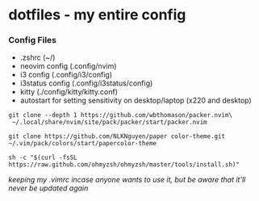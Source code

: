 # dotfiles - my entire config

### Config Files
- .zshrc (~/)
- neovim config (.config/nvim)
- i3 config (.config/i3/config)
- i3status config (.config/i3status/config)
- kitty (./config/kitty/kitty.conf)
- autostart for setting sensitivity on desktop/laptop (x220 and desktop)

```
git clone --depth 1 https://github.com/wbthomason/packer.nvim\
 ~/.local/share/nvim/site/pack/packer/start/packer.nvim
```
```
git clone https://github.com/NLKNguyen/paper color-theme.git ~/.vim/pack/colors/start/papercolor-theme
```
```
sh -c "$(curl -fsSL https://raw.github.com/ohmyzsh/ohmyzsh/master/tools/install.sh)"
```

*keeping my .vimrc incase anyone wants to use it, but be aware that it'll never be updated again*
